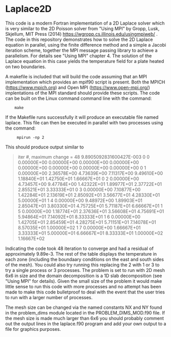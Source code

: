 # Laplace2D
This code is a modern Fortran implementation of a 2D Laplace solver which is very similar to the 2D Poisson solver from "Using MPI" by Gropp, Lusk, Skjellum, MIT Press (2014) https://wgropp.cs.illinois.edu/usingmpiweb/  .
The code in this repository demonstrates  how to solve the 2D Laplace equation in parallel, using the finite difference method and a simple a Jacobi iteration scheme, together the MPI message passing library to achieve a parallelism.  For details see "Using MPI" chapter 4.  The solution of the Laplace equation in this case yields the temperature field for a plate heated on two boundaries.  

A makefile is included that will build the code assuming that an MPI implementation which provides an mpif90 script is present.    Both the MPICH (https://www.mpich.org) and Open MPI (https://www.open-mpi.org/) implentations of the MPI standard should provide these scripts.  The code can be built on the Linux command command line with the command: 

        make

If the Makefile runs successfully it will produce an executable file named laplace.   This file can then be executed in parallel with two processes using the command:

         mpirun -np 2

This should produce output similar to


> iter #, maximum change =          48   9.8905092831600427E-003
>   0    0  0.00000E+00  0.00000E+00  0.00000E+00  0.00000E+00  0.00000E+00  0.00000E+00  0.00000E+00  0.00000E+00
>   0    1  0.00000E+00  2.36578E+00  4.73639E+00  7.11317E+00  9.49610E+00  1.18840E+01  1.42750E+01  1.66667E+01
   0    2  0.00000E+00  4.73457E+00  9.47784E+00  1.42322E+01  1.89977E+01  2.37722E+01  2.85521E+01  3.33333E+01
   0    3  0.00000E+00  7.10877E+00  1.42284E+01  2.13619E+01  2.85092E+01  3.56677E+01  4.28330E+01  5.00000E+01
   1    4  0.00000E+00  9.48972E+00  1.89903E+01  2.85047E+01  3.80330E+01  4.75725E+01  5.71187E+01  6.66667E+01
   1    5  0.00000E+00  1.18774E+01  2.37636E+01  3.56608E+01  4.75691E+01  5.94864E+01  7.14092E+01  8.33333E+01
   1    6  0.00000E+00  1.42705E+01  2.85459E+01  4.28275E+01  5.71151E+01  7.14078E+01  8.57035E+01  1.00000E+02
   1    7  0.00000E+00  1.66667E+01  3.33333E+01  5.00000E+01  6.66667E+01  8.33333E+01  1.00000E+02  1.16667E+02


Indicating the code took 48 iteration to converge and had a residual of approximately 9.89e-3.   The rest of the table displays the temperature in each zone (including the boundaary conditions on the east and south sides of the mesh).
You could also try running this replacing the 2 with 1 or 3 to try a single process or 3 processes. The problem is set to run with 2D mesh 6x6 in size and the domain decomposition is a 1D slab decomposition (see "Using MPI" for details).    Given the small size of the problem it would make little sense to run this code with more processes and no attempt has been made to make this code bulletproof to deal with the event that the user tries to run with a larger number of processes.     

The mesh size can be changed via the named constants NX and NY found in the problem_dims module located in the PROBLEM_DIMS_MOD.f90 file.    If the mesh size is made much larger than 6x6 you should probably comment out the output lines in the laplace.f90 program and add 
your own output to a file for graphics purposes.
